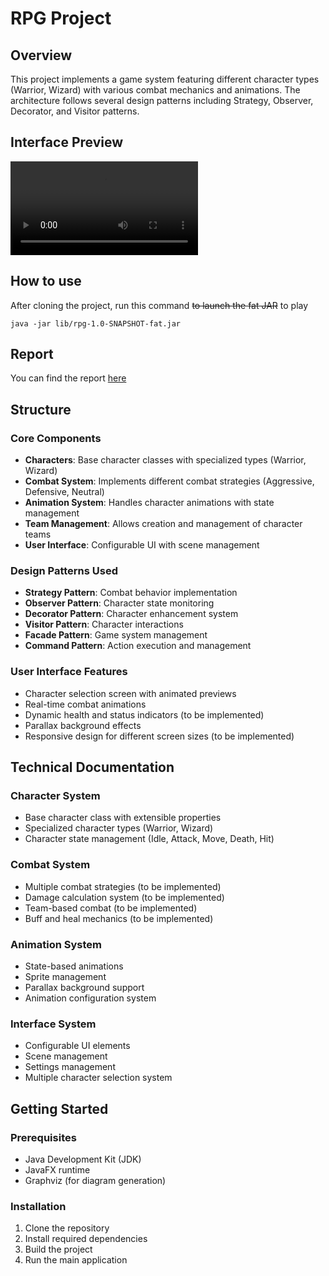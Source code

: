 # RPG Project

## Overview
This project implements a game system featuring different character types (Warrior, Wizard) with various combat mechanics and animations. The architecture follows several design patterns including Strategy, Observer, Decorator, and Visitor patterns.

## Interface Preview

![video](assets/trailer.mp4)

## How to use
After cloning the project, run this command  ~~to launch the fat JAR~~ to play

```
java -jar lib/rpg-1.0-SNAPSHOT-fat.jar
```

## Report 
You can find the report [here](RAPPORT_RPG.pdf)


## Structure

### Core Components
- **Characters**: Base character classes with specialized types (Warrior, Wizard)
- **Combat System**: Implements different combat strategies (Aggressive, Defensive, Neutral)
- **Animation System**: Handles character animations with state management
- **Team Management**: Allows creation and management of character teams
- **User Interface**: Configurable UI with scene management

### Design Patterns Used
- **Strategy Pattern**: Combat behavior implementation
- **Observer Pattern**: Character state monitoring
- **Decorator Pattern**: Character enhancement system
- **Visitor Pattern**: Character interactions
- **Facade Pattern**: Game system management
- **Command Pattern**: Action execution and management

### User Interface Features
- Character selection screen with animated previews
- Real-time combat animations
- Dynamic health and status indicators (to be implemented)
- Parallax background effects
- Responsive design for different screen sizes (to be implemented)


## Technical Documentation

### Character System
- Base character class with extensible properties
- Specialized character types (Warrior, Wizard)
- Character state management (Idle, Attack, Move, Death, Hit)


### Combat System
- Multiple combat strategies (to be implemented)
- Damage calculation system (to be implemented)
- Team-based combat (to be implemented)
- Buff and heal mechanics (to be implemented)

### Animation System
- State-based animations
- Sprite management
- Parallax background support
- Animation configuration system

### Interface System
- Configurable UI elements
- Scene management
- Settings management
- Multiple character selection system

## Getting Started

### Prerequisites
- Java Development Kit (JDK)
- JavaFX runtime
- Graphviz (for diagram generation)

### Installation
1. Clone the repository
2. Install required dependencies
3. Build the project
4. Run the main application


